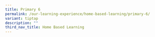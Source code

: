 ```yaml
---
title: Primary 6
permalink: /our-learning-experience/home-based-learning/primary-6/
variant: tiptap
description: ""
third_nav_title: Home Based Learning
---
```

<p></p>
